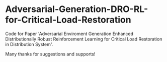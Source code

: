 # Adversarial-Generation-DRO-RL-for-Critical-Load-Restoration
Code for Paper 'Adversarial Enviroment Generation Enhanced Distributionally Robust Reinforcement Learning for Critical Load Restoration in Distribution System'. 

Many thanks for suggestions and supports!
